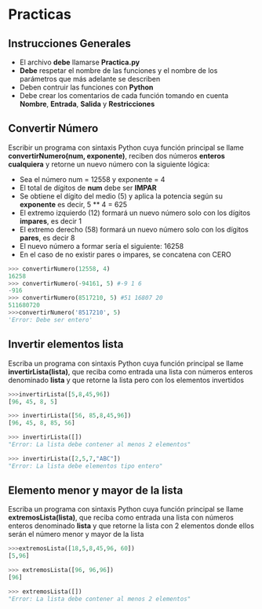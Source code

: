 # Practicas

## Instrucciones Generales
- El archivo **debe** llamarse **Practica.py**
- **Debe** respetar el nombre de las funciones y el nombre de los parámetros que más adelante se describen
- Deben contruir las funciones con **Python**
- Debe crear los comentarios de cada función tomando en cuenta **Nombre**, **Entrada**, **Salida** y **Restricciones**


## Convertir Número

Escribir un programa con sintaxis Python cuya función principal se llame **convertirNumero(num, exponente)**, reciben dos números **enteros cualquiera** y retorne un nuevo número con la siguiente lógica:
- Sea el número num = 12558 y exponente = 4
- El total de dígitos de **num** debe ser **IMPAR**
- Se obtiene el dígito del medio (5) y aplica la potencia según su **exponente** es decir, 5 ** 4 = 625
- El extremo izquierdo (12) formará un nuevo número solo con los dígitos **impares**, es decir 1
- El extremo derecho (58) formará un nuevo número solo con los dígitos **pares**, es decir 8
- El nuevo número a formar sería el siguiente: 16258
- En el caso de no existir pares o impares, se concatena con CERO

```python
>>> convertirNumero(12558, 4)
16258
>>> convertirNumero(-94161, 5) #-9 1 6
-916
>>> convertirNumero(8517210, 5) #51 16807 20
511680720
>>>convertirNumero('8517210', 5)
'Error: Debe ser entero'
```


##	Invertir elementos lista
Escriba un programa con sintaxis Python cuya función principal se llame **invertirLista(lista)**, que reciba como entrada una lista con números enteros denominado **lista** y que retorne la lista pero con los elementos invertidos 


```python
>>>invertirLista([5,8,45,96])
[96, 45, 8, 5]

>>> invertirLista([56, 85,8,45,96])
[96, 45, 8, 85, 56]

>>> invertirLista([])
"Error: La lista debe contener al menos 2 elementos"

>>> invertirLista([2,5,7,"ABC"])
"Error: La lista debe elementos tipo entero"
```

##	Elemento menor y mayor de la lista
Escriba un programa con sintaxis Python cuya función principal se llame **extremosLista(lista)**, que reciba como entrada una lista con números enteros denominado **lista** y que retorne la lista con 2 elementos donde ellos serán el número menor y mayor de la lista

```python
>>>extremosLista([18,5,8,45,96, 60])
[5,96]

>>> extremosLista([96, 96,96])
[96]

>>> extremosLista([])
"Error: La lista debe contener al menos 2 elementos"
